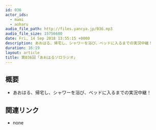 ```yaml
---
id: 036
actor_ids:
  - mami
  - aoharu
audio_file_path: http://files.yancya.jp/036.mp3
audio_file_size: 15756680
date: Fri, 14 Sep 2018 13:55:15 +0000
description: あおはる、帰宅し、シャワーを浴び、ベッドに入るまでの実況中継！
duration: 16:19
layout: article
title: 第036回「あおはるソロラジオ」
---
```

## 概要

* あおはる、帰宅し、シャワーを浴び、ベッドに入るまでの実況中継！

## 関連リンク

* none
